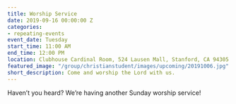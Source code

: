 ```yaml
---
title: Worship Service
date: 2019-09-16 00:00:00 Z
categories:
- repeating-events
event_date: Tuesday
start_time: 11:00 AM
end_time: 12:00 PM
location: Clubhouse Cardinal Room, 524 Lausen Mall, Stanford, CA 94305
featured_image: "/group/christianstudent/images/upcoming/20191006.jpg"
short_description: Come and worship the Lord with us.
---
```


Haven’t you heard? We’re having another Sunday worship service! 